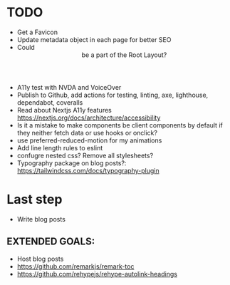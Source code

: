 # TODO
* Get a Favicon
* Update metadata object in each page for better SEO
* Could <Header> be a part of the Root Layout?
* A11y test with NVDA and VoiceOver
* Publish to Github, add actions for testing, linting, axe, lighthouse, dependabot, coveralls
* Read about Nextjs A11y features https://nextjs.org/docs/architecture/accessibility
* Is it a mistake to make components be client components by default if they neither fetch data or use hooks or onclick?
* use preferred-reduced-motion for my animations
* Add line length rules to eslint
* confugre nested css? Remove all stylesheets?
* Typography package on blog posts?: https://tailwindcss.com/docs/typography-plugin

# Last step
* Write blog posts


## EXTENDED GOALS:
* Host blog posts
* https://github.com/remarkjs/remark-toc
* https://github.com/rehypejs/rehype-autolink-headings